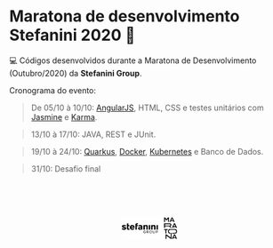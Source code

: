 # Maratona de desenvolvimento Stefanini 2020 :rocket:

:computer: Códigos desenvolvidos durante a Maratona de Desenvolvimento (Outubro/2020) da **Stefanini Group**.

Cronograma do evento:

> De 05/10 à 10/10: [AngularJS](https://angularjs.org/), HTML, CSS e testes unitários com [Jasmine](https://jasmine.github.io/) e [Karma](https://karma-runner.github.io/latest/index.html).

> 13/10 à 17/10: JAVA, REST e JUnit.

> 19/10 à 24/10: [Quarkus](https://quarkus.io/), [Docker](https://www.docker.com/), [Kubernetes](https://kubernetes.io/) e Banco de Dados.

> 31/10: Desafio final

<br>
<br>
<br>

<p align="center">
  <img src="images/maratona.png" width="20%"/>
</p>
